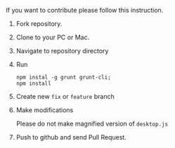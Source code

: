 If you want to contribute please follow this instruction.

1. Fork repository.
2. Clone to your PC or Mac.
3. Navigate to repository directory 
4. Run
 
       npm instal -g grunt grunt-cli;
       npm install
5. Create new `fix` or `feature` branch
6. Make modifications

   Please do not make magnified version of `desktop.js`

8. Push to github and send Pull Request.
